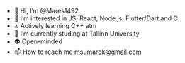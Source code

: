 - 👋 Hi, I’m @Mares1492
- 👀 I’m interested in JS, React, Node.js, Flutter/Dart and C
- 🔝 Actively learning C++ atm 
- 🌱 I’m currently studing at Tallinn University
- :alien: Open-minded
- 📫 How to reach me msumarok@gmail.com

<!---
Mares1492/Mares1492 is a ✨ special ✨ repository because its `README.md` (this file) appears on your GitHub profile.
You can click the Preview link to take a look at your changes.
--->
